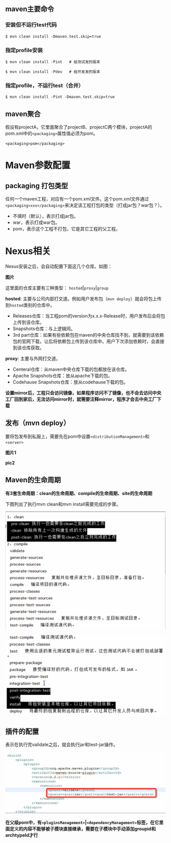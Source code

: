 ## maven主要命令

### 安装但不运行test代码
```
$ mvn clean install -Dmaven.test.skip=true
```

### 指定profile安装
```
$ mvn clean install -Pint	# 给测试发的版本
```

```
$ mvn clean install -Pdev	# 给开发发的版本
```

### 指定profile，不运行test（合并）
```
$ mvn clean install -Pint -Dmaven.test.skip=true
```

## maven聚合
假设有projectA，它里面聚合了projectB、projectC两个模块，projectA的pom.xml中的`<packaging>`属性值必须为pom。

```
<packaging>pom</packaging>

```


# Maven参数配置

## packaging 打包类型

任何一个maven工程，对应有一个pom.xml文件。这个pom.xml文件通过```<packaging>xxx</packaging>```来决定该工程打包的类型（打成jar包？war包？）。

- 不填时（默认），表示打成jar包。
- war，表示打成war包。
- pom，表示这个工程不打包，它是其它工程的父工程。


# Nexus相关

Nexus安装之后，会自动配置下面这几个仓库。如图：

**图片**

这里面的仓库主要有三种类型： ```hosted```|```proxy```|```group```

**hosted**: 主要与公司内部打交道。例如用户发布包（```mvn deploy```）就会将包上传到```hosted```类别的仓库中。

- Releases仓库：当工程pom的version为x.x.x-Release时，用户发布后会将包上传到该仓库。
- Snapshots仓库：与上逻辑同。
- 3rd part仓库：如果有些依赖包在maven的中央仓库找不到，就需要到该依赖包的官网下载，让后将依赖包上传到该仓库中。用户下次添加依赖时，会直接到该仓库获取。

**proxy**: 主要与外网打交道。

- Centeral仓库：从maven中央仓库下载的包都放在该仓库。
- Apache Snapshots仓库：放从apache下载的包。
- Codehause Snapshots仓库：放从codehause下载的包。

**设置mirror后，工程只会访问镜像，如果程序访问不了镜像，也不会去访问中央工厂回到家后，无法访问mirror时，就需要注释mirror，程序才会去中央工厂下载**

## 发布（mvn deploy）

要将包发布到私服上，需要先在pom中设置```<distributionManagement>```和```<server>```

**图片1**

**pic2**

## Maven的生命周期
**有3套生命周期：clean的生命周期、compile的生命周期、site的生命周期**

下图列出了执行mvn clean和mvn install需要完成的步骤。

![图片说明](../_images/QQ20150711-2@2x.png)

![图片说明](../_images/QQ20150711-3@2x.png)

## 插件的配置

表示在执行完validate之后，就会执行jar和test-jar操作。

![图片说明](../_images/QQ20150711-4@2x.png)

**在父级pom中，有```<pluginsManagement>```|```<dependencyManagement>```标签，在它里面定义的内容不能够被子模块直接继承，需要在子模块中手动添加groupid和archtypeId才行**











